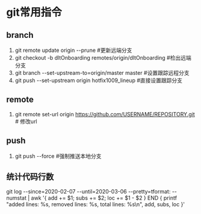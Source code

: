 # git常用指令
## branch
1. git remote update origin --prune #更新远端分支
2. git checkout -b dltOnboarding remotes/origin/dltOnboarding #检出远端分支
3. git branch --set-upstream-to=origin/master master #设置跟踪远程分支
4. git push --set-upstream origin hotfix1009_lineup #直接设置跟踪分支
## remote
1. git remote set-url origin https://github.com/USERNAME/REPOSITORY.git # 修改url
## push
1. git push --force #强制推送本地分支
## 统计代码行数
git log --since=2020-02-07 --until=2020-03-06 --pretty=tformat: --numstat | awk '{ add += $1; subs += $2; loc += $1 - $2 } END { printf "added lines: %s, removed lines: %s, total lines: %s\n", add, subs, loc }'
